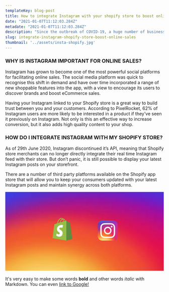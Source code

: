 ```yaml
---
templateKey: blog-post
title: How to integrate Instagram with your shopify store to boost online sales
date: "2021-01-07T11:12:03.284Z"
metadate: "2021-01-07T11:12:03.284Z"
description: "Since the outbreak of COVID-19, a huge number of businesses have shifted their focus online to remain competitive during these uncertain times. This, along with the gradual decline of brick and mortar retail, has resulted in an ever-increasing demand to shop online. That said, now more than ever is a crucial time for store merchants to up their eCommerce game in order to maximise revenue."
slug: integrate-instagram-shopify-store-boost-online-sales
thumbnail: '../assets/insta-shopify.jpg'
---
```

### WHY IS INSTAGRAM IMPORTANT FOR ONLINE SALES?

Instagram has grown to become one of the most powerful social platforms for facilitating online sales. The social media platform was quick to recognise this shift in demand and have over time incorporated a range of new shoppable features into the app, with a view to encourage its users to discover brands and boost eCommerce sales.

Having your Instagram linked to your Shopify store is a great way to build trust between you and your customers. According to PixelRocket, 62% of Instagram users are more likely to be interested in a product if they’ve seen it previously on Instagram. Not only is this an effective way to increase conversion, but it also adds high quality content to your shop.

### HOW DO I INTEGRATE INSTAGRAM WITH MY SHOPIFY STORE?

As of 29th June 2020, Instagram discontinued it’s API, meaning that Shopify store merchants can no longer directly integrate their real time Instagram feed with their store. But don’t panic, it is still possible to display your latest Instagram posts on your storefront.

There are a number of third party platforms available on the Shopify app store that will allow you to keep your consumers updated with your latest Instagram posts and maintain synergy across both platforms.

![Image of Yaktocat](../assets/insta-shopify.jpg)

It's very easy to make some words **bold** and other words *italic* with Markdown. You can even [link to Google!](http://google.com)